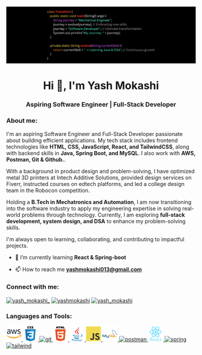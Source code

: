 ![Banner](https://github.com/Yash-Mokashi/Yash-Mokashi/blob/main/banner.png)

<h1 align="center">Hi 👋, I'm Yash Mokashi</h1>
<h3 align="center">Aspiring Software Engineer | Full-Stack Developer</h3>

<h3>About me:</h3>
<p>
I'm an aspiring Software Engineer and Full-Stack Developer passionate about building efficient applications. My tech stack includes frontend technologies like <strong>HTML, CSS, JavaScript, React, and TailwindCSS</strong>, along with backend skills in <strong>Java, Spring Boot, and MySQL</strong>. I also work with <strong>AWS, Postman, Git & Github.</strong>.
</p>

<p>
With a background in product design and problem-solving, I have optimized metal 3D printers at Intech Additive Solutions, provided design services on Fiverr, instructed courses on edtech platforms, and led a college design team in the Robocon competition.
</p>

<p>
Holding a <strong>B.Tech in Mechatronics and Automation</strong>, I am now transitioning into the software industry to apply my engineering expertise in solving real-world problems through technology. Currently, I am exploring <strong>full-stack development, system design, and DSA</strong> to enhance my problem-solving skills.
</p>

<p>
I'm always open to learning, collaborating, and contributing to impactful projects.
</p>

- 🌱 I’m currently learning **React & Spring-boot**

- 📫 How to reach me **yashmokashi013@gmail.com**

<h3 align="left">Connect with me:</h3>
<p align="left">
<a href="https://twitter.com/yash_mokashi_" target="blank"><img align="center" src="https://raw.githubusercontent.com/rahuldkjain/github-profile-readme-generator/master/src/images/icons/Social/twitter.svg" alt="yash_mokashi_" height="30" width="40" /></a>
<a href="https://linkedin.com/in/yashmokashi" target="blank"><img align="center" src="https://raw.githubusercontent.com/rahuldkjain/github-profile-readme-generator/master/src/images/icons/Social/linked-in-alt.svg" alt="yashmokashi" height="30" width="40" /></a>
<a href="https://www.leetcode.com/yash_mokashi" target="blank"><img align="center" src="https://raw.githubusercontent.com/rahuldkjain/github-profile-readme-generator/master/src/images/icons/Social/leet-code.svg" alt="yash_mokashi" height="30" width="40" /></a>
</p>

<h3 align="left">Languages and Tools:</h3>
<p align="left"> <a href="https://aws.amazon.com" target="_blank" rel="noreferrer"> <img src="https://raw.githubusercontent.com/devicons/devicon/master/icons/amazonwebservices/amazonwebservices-original-wordmark.svg" alt="aws" width="40" height="40"/> </a> <a href="https://www.w3schools.com/css/" target="_blank" rel="noreferrer"> <img src="https://raw.githubusercontent.com/devicons/devicon/master/icons/css3/css3-original-wordmark.svg" alt="css3" width="40" height="40"/> </a> <a href="https://git-scm.com/" target="_blank" rel="noreferrer"> <img src="https://www.vectorlogo.zone/logos/git-scm/git-scm-icon.svg" alt="git" width="40" height="40"/> </a> <a href="https://www.w3.org/html/" target="_blank" rel="noreferrer"> <img src="https://raw.githubusercontent.com/devicons/devicon/master/icons/html5/html5-original-wordmark.svg" alt="html5" width="40" height="40"/> </a> <a href="https://www.java.com" target="_blank" rel="noreferrer"> <img src="https://raw.githubusercontent.com/devicons/devicon/master/icons/java/java-original.svg" alt="java" width="40" height="40"/> </a> <a href="https://developer.mozilla.org/en-US/docs/Web/JavaScript" target="_blank" rel="noreferrer"> <img src="https://raw.githubusercontent.com/devicons/devicon/master/icons/javascript/javascript-original.svg" alt="javascript" width="40" height="40"/> </a> <a href="https://www.mysql.com/" target="_blank" rel="noreferrer"> <img src="https://raw.githubusercontent.com/devicons/devicon/master/icons/mysql/mysql-original-wordmark.svg" alt="mysql" width="40" height="40"/> </a> <a href="https://postman.com" target="_blank" rel="noreferrer"> <img src="https://www.vectorlogo.zone/logos/getpostman/getpostman-icon.svg" alt="postman" width="40" height="40"/> </a> <a href="https://reactjs.org/" target="_blank" rel="noreferrer"> <img src="https://raw.githubusercontent.com/devicons/devicon/master/icons/react/react-original-wordmark.svg" alt="react" width="40" height="40"/> </a> <a href="https://spring.io/" target="_blank" rel="noreferrer"> <img src="https://www.vectorlogo.zone/logos/springio/springio-icon.svg" alt="spring" width="40" height="40"/> </a> <a href="https://tailwindcss.com/" target="_blank" rel="noreferrer"> <img src="https://www.vectorlogo.zone/logos/tailwindcss/tailwindcss-icon.svg" alt="tailwind" width="40" height="40"/> </a> </p>
